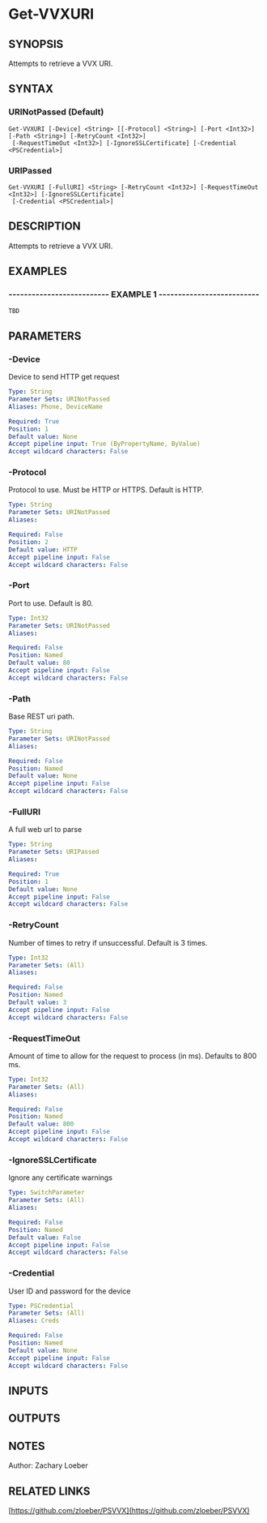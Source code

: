 ﻿---
external help file: PSVVX-help.xml
online version: https://github.com/zloeber/PSVVX
schema: 2.0.0
---

# Get-VVXURI

## SYNOPSIS
Attempts to retrieve a VVX URI.

## SYNTAX

### URINotPassed (Default)
```
Get-VVXURI [-Device] <String> [[-Protocol] <String>] [-Port <Int32>] [-Path <String>] [-RetryCount <Int32>]
 [-RequestTimeOut <Int32>] [-IgnoreSSLCertificate] [-Credential <PSCredential>]
```

### URIPassed
```
Get-VVXURI [-FullURI] <String> [-RetryCount <Int32>] [-RequestTimeOut <Int32>] [-IgnoreSSLCertificate]
 [-Credential <PSCredential>]
```

## DESCRIPTION
Attempts to retrieve a VVX URI.

## EXAMPLES

### -------------------------- EXAMPLE 1 --------------------------
```
TBD
```

## PARAMETERS

### -Device
Device to send HTTP get request

```yaml
Type: String
Parameter Sets: URINotPassed
Aliases: Phone, DeviceName

Required: True
Position: 1
Default value: None
Accept pipeline input: True (ByPropertyName, ByValue)
Accept wildcard characters: False
```

### -Protocol
Protocol to use.
Must be HTTP or HTTPS.
Default is HTTP.

```yaml
Type: String
Parameter Sets: URINotPassed
Aliases: 

Required: False
Position: 2
Default value: HTTP
Accept pipeline input: False
Accept wildcard characters: False
```

### -Port
Port to use.
Default is 80.

```yaml
Type: Int32
Parameter Sets: URINotPassed
Aliases: 

Required: False
Position: Named
Default value: 80
Accept pipeline input: False
Accept wildcard characters: False
```

### -Path
Base REST uri path.

```yaml
Type: String
Parameter Sets: URINotPassed
Aliases: 

Required: False
Position: Named
Default value: None
Accept pipeline input: False
Accept wildcard characters: False
```

### -FullURI
A full web url to parse

```yaml
Type: String
Parameter Sets: URIPassed
Aliases: 

Required: True
Position: 1
Default value: None
Accept pipeline input: False
Accept wildcard characters: False
```

### -RetryCount
Number of times to retry if unsuccessful.
Default is 3 times.

```yaml
Type: Int32
Parameter Sets: (All)
Aliases: 

Required: False
Position: Named
Default value: 3
Accept pipeline input: False
Accept wildcard characters: False
```

### -RequestTimeOut
Amount of time to allow for the request to process (in ms).
Defaults to 800 ms.

```yaml
Type: Int32
Parameter Sets: (All)
Aliases: 

Required: False
Position: Named
Default value: 800
Accept pipeline input: False
Accept wildcard characters: False
```

### -IgnoreSSLCertificate
Ignore any certificate warnings

```yaml
Type: SwitchParameter
Parameter Sets: (All)
Aliases: 

Required: False
Position: Named
Default value: False
Accept pipeline input: False
Accept wildcard characters: False
```

### -Credential
User ID and password for the device

```yaml
Type: PSCredential
Parameter Sets: (All)
Aliases: Creds

Required: False
Position: Named
Default value: None
Accept pipeline input: False
Accept wildcard characters: False
```

## INPUTS

## OUTPUTS

## NOTES
Author: Zachary Loeber

## RELATED LINKS

[https://github.com/zloeber/PSVVX](https://github.com/zloeber/PSVVX)

